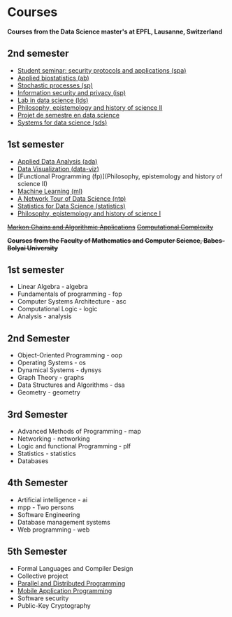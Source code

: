 # Courses

**Courses from the Data Science master's at EPFL, Lausanne, Switzerland**

## 2nd semester

* [Student seminar: security protocols and applications (spa)](http://edu.epfl.ch/coursebook/en/student-seminar-security-protocols-and-applications-COM-506)
* [Applied biostatistics (ab)](https://edu.epfl.ch/coursebook/fr/applied-biostatistics-MATH-493)
* [Stochastic processes (sp)](https://edu.epfl.ch/coursebook/en/stochastic-processes-MATH-332)
* [Information security and privacy (isp)](https://edu.epfl.ch/coursebook/en/information-security-and-privacy-COM-402)
* [Lab in data science (lds)](https://edu.epfl.ch/coursebook/fr/lab-in-data-science-EE-490-H)
* [Philosophy, epistemology and history of science II](http://edu.epfl.ch/coursebook/en/philosophy-epistemology-and-history-of-science-ii-HUM-417-B)
* [Projet de semestre en data science](https://ic.epfl.ch/semester_project)
* [Systems for data science (sds)](http://edu.epfl.ch/coursebook/en/systems-for-data-science-CS-449)

## 1st semester

* [Applied Data Analysis (ada)](https://edu.epfl.ch/coursebook/en/applied-data-analysis-CS-401)
* [Data Visualization (data-viz)](https://edu.epfl.ch/coursebook/en/data-visualization-COM-480)
* [Functional Programming (fp)](Philosophy, epistemology and history of science II)
* [Machine Learning (ml)](https://edu.epfl.ch/coursebook/en/machine-learning-CS-433)
* [A Network Tour of Data Science (ntp)](https://edu.epfl.ch/coursebook/en/a-network-tour-of-data-science-EE-558)
* [Statistics for Data Science (statistics)](http://smat.epfl.ch/courses/datasci.php)
* [Philosophy, epistemology and history of science I](http://edu.epfl.ch/coursebook/en/philosophy-epistemology-and-history-of-science-i-HUM-417-A)

~~[Markon Chains and Algorithmic Applications](https://edu.epfl.ch/coursebook/en/markov-chains-and-algorithmic-applications-COM-516)~~
~~[Computational Complexity](https://edu.epfl.ch/coursebook/en/computational-complexity-CS-524)~~

~~**Courses from the Faculty of Mathematics and Computer Science, Babes-Bolyai University**~~

## 1st semester

* Linear Algebra - algebra
* Fundamentals of programming - fop
* Computer Systems Architecture - asc
* Computational Logic - logic
* Analysis - analysis

## 2nd Semester

* Object-Oriented Programming - oop
* Operating Systems - os
* Dynamical Systems - dynsys
* Graph Theory - graphs
* Data Structures and Algorithms - dsa
* Geometry - geometry

## 3rd Semester

* Advanced Methods of Programming - map
* Networking - networking
* Logic and functional Programming - plf
* Statistics - statistics
* Databases

## 4th Semester

* Artificial intelligence - ai
* mpp - Two persons
* Software Engineering
* Database management systems
* Web programming - web

## 5th Semester
* Formal Languages and Compiler Design
* Collective project
* [Parallel and Distributed Programming](http://www.cs.ubbcluj.ro/~rlupsa/edu/pdp/)
* [Mobile Application Programming](http://www.cs.ubbcluj.ro/~dan/ma/index.html)
* Software security
* Public-Key Cryptography

